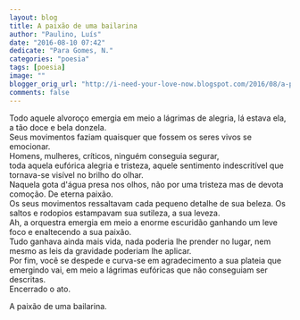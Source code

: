 ```yaml
---
layout: blog
title: A paixão de uma bailarina
author: "Paulino, Luís"
date: "2016-08-10 07:42"
dedicate: "Para Gomes, N."
categories: "poesia"
tags: [poesia]
image: ""
blogger_orig_url: "http://i-need-your-love-now.blogspot.com/2016/08/a-paixao-de-uma-bailarina.html"
comments: false
---
```


Todo aquele alvoroço emergia em meio a lágrimas de alegria, lá estava ela, a tão doce e bela donzela.\
Seus movimentos faziam quaisquer que fossem os seres vivos se emocionar.\
Homens, mulheres, críticos, ninguém conseguia segurar,\
toda aquela eufórica alegria e tristeza, aquele sentimento indescritível que tornava-se visível no brilho do olhar.\
Naquela gota d'água presa nos olhos, não por uma tristeza mas de devota comoção. De eterna paixão.\
Os seus movimentos ressaltavam cada pequeno detalhe de sua beleza. Os saltos e rodopios estampavam sua sutileza, a sua leveza.\
Ah, a orquestra emergia em meio a enorme escuridão ganhando um leve foco e enaltecendo a sua paixão.\
Tudo ganhava ainda mais vida, nada poderia lhe prender no lugar, nem mesmo as leis da gravidade poderiam lhe aplicar.\
Por fim, você se despede e curva-se em agradecimento a sua plateia que emergindo vai, em meio a lágrimas eufóricas que não conseguiam ser descritas.\
Encerrado o ato.

A paixão de uma bailarina.
